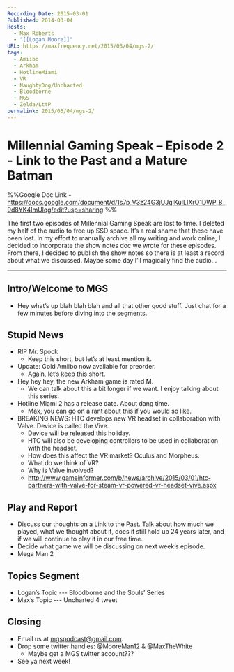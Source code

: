 ```yaml
---
Recording Date: 2015-03-01
Published: 2014-03-04
Hosts:
  - Max Roberts
  - "[[Logan Moore]]"
URL: https://maxfrequency.net/2015/03/04/mgs-2/
tags:
  - Amiibo
  - Arkham
  - HotlineMiami
  - VR
  - NaughtyDog/Uncharted
  - Bloodborne
  - MGS
  - Zelda/LttP
permalink: 2015/03/04/mgs-2/
---
```

# Millennial Gaming Speak – Episode 2 - Link to the Past and a Mature Batman

%%Google Doc Link - https://docs.google.com/document/d/1s7p_V3z24G3jUJqIKuILIXrO1DWP_8_9d8YK4ImUlqg/edit?usp=sharing %%

The first two episodes of Millennial Gaming Speak are lost to time. I deleted my half of the audio to free up SSD space. It’s a real shame that these have been lost. In my effort to manually archive all my writing and work online, I decided to incorporate the show notes doc we wrote for these episodes. From there, I decided to publish the show notes so there is at least a record about what we discussed. Maybe some day I’ll magically find the audio…

---
## Intro/Welcome to MGS

- Hey what’s up blah blah blah and all that other good stuff. Just chat for a few minutes before diving into the segments. 

## Stupid News
- RIP Mr. Spock
	- Keep this short, but let’s at least mention it.
- Update: Gold Amiibo  now available for preorder. 
	- Again, let’s keep this short. 
- Hey hey hey, the new Arkham game is rated M. 
	- We can talk about this a bit longer if we want. I enjoy talking about this series. 
- Hotline Miami 2 has a release date. About dang time. 
	- Max, you can go on a rant about this if you would so like. 
- BREAKING NEWS: HTC develops new VR headset in collaboration with Valve. Device is called the Vive. 
	- Device will be released this holiday. 
	- HTC will also be developing controllers to be used in collaboration with the headset. 
	- How does this affect the VR market? Oculus and Morpheus.
	- What do we think of VR?
	- Why is Valve involved?
	- http://www.gameinformer.com/b/news/archive/2015/03/01/htc-partners-with-valve-for-steam-vr-powered-vr-headset-vive.aspx

## Play and Report

- Discuss our thoughts on a Link to the Past. Talk about how much we played, what we thought about it, does it still hold up 24 years later, and if we will continue to play it in our free time. 
- Decide what game we will be discussing on next week’s episode. 
- Mega Man 2

## Topics Segment

- Logan’s Topic --- Bloodborne and the Souls’ Series
- Max’s Topic --- Uncharted 4 tweet

## Closing
- Email us at mgspodcast@gmail.com. 
- Drop some twitter handles: @MooreMan12 & @MaxTheWhite
	- Maybe get a MGS twitter account???
- See ya next week!
